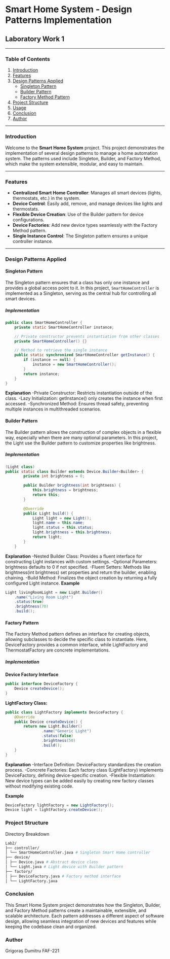 # Smart Home System - Design Patterns Implementation

## Laboratory Work 1

---

### Table of Contents

1. [Introduction](#introduction)
2. [Features](#features)
3. [Design Patterns Applied](#design-patterns-applied)
   - [Singleton Pattern](#singleton-pattern)
   - [Builder Pattern](#builder-pattern)
   - [Factory Method Pattern](#factory-method-pattern)
4. [Project Structure](#project-structure)
5. [Usage](#usage)
6. [Conclusion](#conclusion)
7. [Author](#author)

---

### Introduction

Welcome to the **Smart Home System** project. This project demonstrates the implementation of several design patterns to manage a home automation system. The patterns used include Singleton, Builder, and Factory Method, which make the system extensible, modular, and easy to maintain.

---

### Features

- **Centralized Smart Home Controller**: Manages all smart devices (lights, thermostats, etc.) in the system.
- **Device Control**: Easily add, remove, and manage devices like lights and thermostats.
- **Flexible Device Creation**: Use of the Builder pattern for device configurations.
- **Device Factories**: Add new device types seamlessly with the Factory Method pattern.
- **Single Instance Control**: The Singleton pattern ensures a unique controller instance.

---

### Design Patterns Applied

#### Singleton Pattern

The Singleton pattern ensures that a class has only one instance and provides a global access point to it. In this project, `SmartHomeController` is implemented as a Singleton, serving as the central hub for controlling all smart devices.

##### Implementation

```java
public class SmartHomeController {
    private static SmartHomeController instance;

    // Private constructor prevents instantiation from other classes
    private SmartHomeController() {}

    // Method to retrieve the single instance
    public static synchronized SmartHomeController getInstance() {
        if (instance == null) {
            instance = new SmartHomeController();
        }
        return instance;
    }
}
```
**Explanation**
-Private Constructor: Restricts instantiation outside of the class.
-Lazy Initialization: getInstance() only creates the instance when first accessed.
-Synchronized Method: Ensures thread safety, preventing multiple instances in multithreaded scenarios.

#### Builder Pattern

The Builder pattern allows the construction of complex objects in a flexible way, especially when there are many optional parameters. In this project, the Light use the Builder pattern to customize properties like brightness.
##### Implementation

```java
(Light class)
public static class Builder extends Device.Builder<Builder> {
        private int brightness = 0;

        public Builder brightness(int brightness) {
            this.brightness = brightness;
            return this;
        }

        @Override
        public Light build() {
            Light light = new Light();
            light.name = this.name;
            light.status = this.status;
            light.brightness = this.brightness;
            return light;
        }
    }

```
**Explanation**
-Nested Builder Class: Provides a fluent interface for constructing Light instances with custom settings.
-Optional Parameters: brightness defaults to 0 if not specified.
-Fluent Setters: Methods like brightness(int brightness) set properties and return the builder, enabling chaining.
-Build Method: Finalizes the object creation by returning a fully configured Light instance.
**Example**
```java
Light livingRoomLight = new Light.Builder()
    .name("Living Room Light")
    .status(true)
    .brightness(70)
    .build();
```

#### Factory Pattern

The Factory Method pattern defines an interface for creating objects, allowing subclasses to decide the specific class to instantiate. Here, DeviceFactory provides a common interface, while LightFactory and ThermostatFactory are concrete implementations.

##### Implementation
**Device Factory Interface**
```java
public interface DeviceFactory {
    Device createDevice();
}

```
**LightFactory Class:**
```java
public class LightFactory implements DeviceFactory {
    @Override
    public Device createDevice() {
        return new Light.Builder()
                .name("Generic Light")
                .status(false)
                .brightness(50)
                .build();
    }
}
```
**Explanation**
-Interface Definition: DeviceFactory standardizes the creation process.
-Concrete Factories: Each factory class (LightFactory) implements DeviceFactory, defining device-specific creation.
-Flexible Instantiation: New device types can be added easily by creating new factory classes without modifying existing code.

**Example**
```java
DeviceFactory lightFactory = new LightFactory();
Device light = lightFactory.createDevice();
```
### Project Structure
Directory Breakdown
```bash
Lab2/ 
├── controller/ 
│ └── SmartHomeController.java # Singleton Smart Home controller 
├── device/ 
│ ├── Device.java # Abstract device class 
│ └── Light.java # Light device with Builder pattern 
├── factory/ 
│ ├── DeviceFactory.java # Factory method interface 
│ └── LightFactory.java
```

### Conclusion
This Smart Home System project demonstrates how the Singleton, Builder, and Factory Method patterns create a maintainable, extensible, and scalable architecture. Each pattern addresses a different aspect of software design, allowing seamless integration of new devices and features while keeping the codebase clean and organized.

### Author
Grigoraș Dumitru FAF-221
